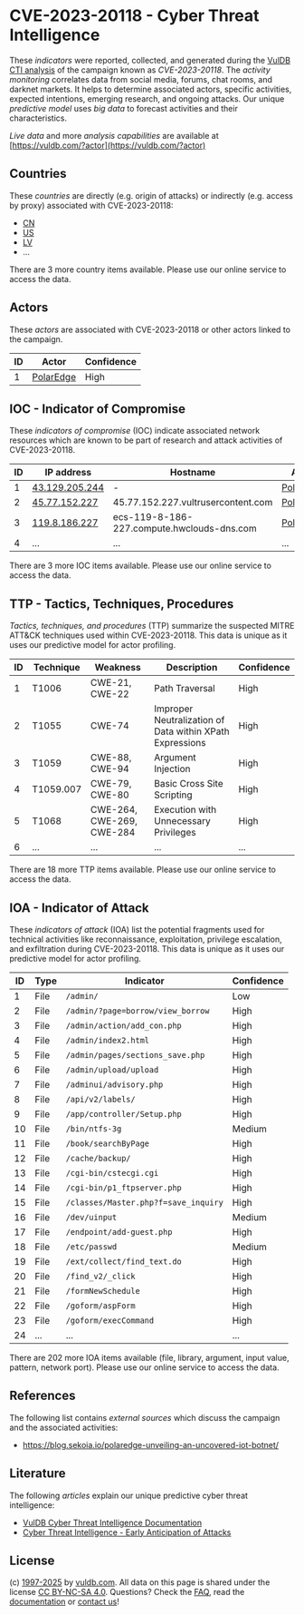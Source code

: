 # CVE-2023-20118 - Cyber Threat Intelligence

These _indicators_ were reported, collected, and generated during the [VulDB CTI analysis](https://vuldb.com/?kb.cti) of the campaign known as _CVE-2023-20118_. The _activity monitoring_ correlates data from social media, forums, chat rooms, and darknet markets. It helps to determine associated actors, specific activities, expected intentions, emerging research, and ongoing attacks. Our unique _predictive model_ uses _big data_ to forecast activities and their characteristics.

_Live data_ and more _analysis capabilities_ are available at [https://vuldb.com/?actor](https://vuldb.com/?actor)

## Countries

These _countries_ are directly (e.g. origin of attacks) or indirectly (e.g. access by proxy) associated with CVE-2023-20118:

* [CN](https://vuldb.com/?country.cn)
* [US](https://vuldb.com/?country.us)
* [LV](https://vuldb.com/?country.lv)
* ...

There are 3 more country items available. Please use our online service to access the data.

## Actors

These _actors_ are associated with CVE-2023-20118 or other actors linked to the campaign.

ID | Actor | Confidence
-- | ----- | ----------
1 | [PolarEdge](https://vuldb.com/?actor.polaredge) | High

## IOC - Indicator of Compromise

These _indicators of compromise_ (IOC) indicate associated network resources which are known to be part of research and attack activities of CVE-2023-20118.

ID | IP address | Hostname | Actor | Confidence
-- | ---------- | -------- | ----- | ----------
1 | [43.129.205.244](https://vuldb.com/?ip.43.129.205.244) | - | [PolarEdge](https://vuldb.com/?actor.polaredge) | High
2 | [45.77.152.227](https://vuldb.com/?ip.45.77.152.227) | 45.77.152.227.vultrusercontent.com | [PolarEdge](https://vuldb.com/?actor.polaredge) | Medium
3 | [119.8.186.227](https://vuldb.com/?ip.119.8.186.227) | ecs-119-8-186-227.compute.hwclouds-dns.com | [PolarEdge](https://vuldb.com/?actor.polaredge) | High
4 | ... | ... | ... | ...

There are 3 more IOC items available. Please use our online service to access the data.

## TTP - Tactics, Techniques, Procedures

_Tactics, techniques, and procedures_ (TTP) summarize the suspected MITRE ATT&CK techniques used within CVE-2023-20118. This data is unique as it uses our predictive model for actor profiling.

ID | Technique | Weakness | Description | Confidence
-- | --------- | -------- | ----------- | ----------
1 | T1006 | CWE-21, CWE-22 | Path Traversal | High
2 | T1055 | CWE-74 | Improper Neutralization of Data within XPath Expressions | High
3 | T1059 | CWE-88, CWE-94 | Argument Injection | High
4 | T1059.007 | CWE-79, CWE-80 | Basic Cross Site Scripting | High
5 | T1068 | CWE-264, CWE-269, CWE-284 | Execution with Unnecessary Privileges | High
6 | ... | ... | ... | ...

There are 18 more TTP items available. Please use our online service to access the data.

## IOA - Indicator of Attack

These _indicators of attack_ (IOA) list the potential fragments used for technical activities like reconnaissance, exploitation, privilege escalation, and exfiltration during CVE-2023-20118. This data is unique as it uses our predictive model for actor profiling.

ID | Type | Indicator | Confidence
-- | ---- | --------- | ----------
1 | File | `/admin/` | Low
2 | File | `/admin/?page=borrow/view_borrow` | High
3 | File | `/admin/action/add_con.php` | High
4 | File | `/admin/index2.html` | High
5 | File | `/admin/pages/sections_save.php` | High
6 | File | `/admin/upload/upload` | High
7 | File | `/adminui/advisory.php` | High
8 | File | `/api/v2/labels/` | High
9 | File | `/app/controller/Setup.php` | High
10 | File | `/bin/ntfs-3g` | Medium
11 | File | `/book/searchByPage` | High
12 | File | `/cache/backup/` | High
13 | File | `/cgi-bin/cstecgi.cgi` | High
14 | File | `/cgi-bin/p1_ftpserver.php` | High
15 | File | `/classes/Master.php?f=save_inquiry` | High
16 | File | `/dev/uinput` | Medium
17 | File | `/endpoint/add-guest.php` | High
18 | File | `/etc/passwd` | Medium
19 | File | `/ext/collect/find_text.do` | High
20 | File | `/find_v2/_click` | High
21 | File | `/formNewSchedule` | High
22 | File | `/goform/aspForm` | High
23 | File | `/goform/execCommand` | High
24 | ... | ... | ...

There are 202 more IOA items available (file, library, argument, input value, pattern, network port). Please use our online service to access the data.

## References

The following list contains _external sources_ which discuss the campaign and the associated activities:

* https://blog.sekoia.io/polaredge-unveiling-an-uncovered-iot-botnet/

## Literature

The following _articles_ explain our unique predictive cyber threat intelligence:

* [VulDB Cyber Threat Intelligence Documentation](https://vuldb.com/?kb.cti)
* [Cyber Threat Intelligence - Early Anticipation of Attacks](https://www.scip.ch/en/?labs.20201022)

## License

(c) [1997-2025](https://vuldb.com/?kb.changelog) by [vuldb.com](https://vuldb.com/?kb.about). All data on this page is shared under the license [CC BY-NC-SA 4.0](https://creativecommons.org/licenses/by-nc-sa/4.0/). Questions? Check the [FAQ](https://vuldb.com/?kb.faq), read the [documentation](https://vuldb.com/?kb) or [contact us](https://vuldb.com/?contact)!
